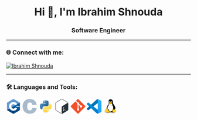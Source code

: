 <h1 align="center">Hi 👋, I'm Ibrahim Shnouda</h1>
<h3 align="center">Software Engineer</h3>

---

<h3 align="left">🌐 Connect with me:</h3>
<p align="left">
  <a href="https://www.linkedin.com/in/ibrahim-shenouda-220028254/" target="_blank" rel="noreferrer">
    <img align="center" src="https://raw.githubusercontent.com/rahuldkjain/github-profile-readme-generator/master/src/images/icons/Social/linked-in-alt.svg" alt="Ibrahim Shnouda" height="30" width="40" />
  </a>
</p>

---
<h3 align="left">🛠️ Languages and Tools:</h3>
<p align="left">
  <!-- C++ -->
  <a href="#"><img src="https://raw.githubusercontent.com/devicons/devicon/master/icons/cplusplus/cplusplus-original.svg" alt="C++" width="40" height="40"/></a>
  <!-- C -->
  <a href="#"><img src="https://raw.githubusercontent.com/devicons/devicon/master/icons/c/c-original.svg" alt="C" width="40" height="40"/></a>
  <!-- Python -->
  <a href="#"><img src="https://raw.githubusercontent.com/devicons/devicon/master/icons/python/python-original.svg" alt="Python" width="40" height="40"/></a>
  <!-- Bash -->
  <a href="#"><img src="https://raw.githubusercontent.com/devicons/devicon/master/icons/bash/bash-original.svg" alt="Bash" width="40" height="40"/></a>
  <!-- Git -->
  <a href="#"><img src="https://raw.githubusercontent.com/devicons/devicon/master/icons/git/git-original.svg" alt="Git" width="40" height="40"/></a>
  <!-- VS Code -->
  <a href="https://code.visualstudio.com/"><img src="https://raw.githubusercontent.com/devicons/devicon/master/icons/vscode/vscode-original.svg" alt="VS Code" width="40" height="40"/></a>
  <!-- Linux -->
  <a href="https://www.linux.org/"><img src="https://raw.githubusercontent.com/devicons/devicon/master/icons/linux/linux-original.svg" alt="Linux" width="40" height="40"/></a>
</p>
